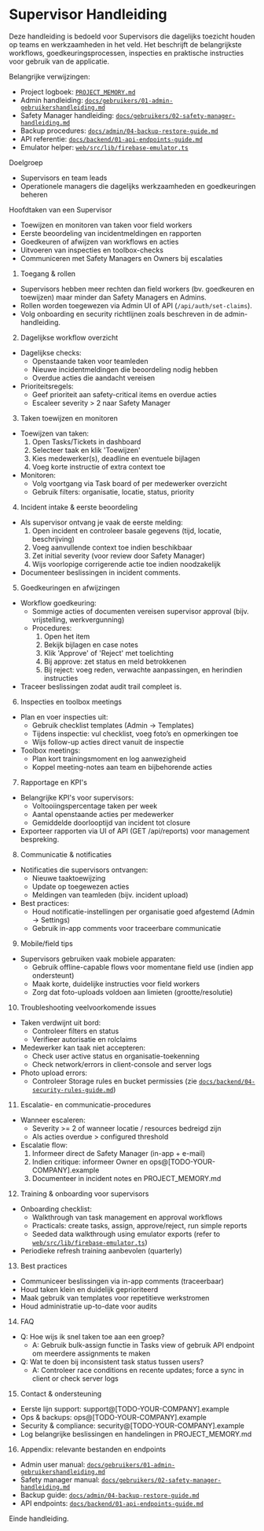 # Supervisor Handleiding

Deze handleiding is bedoeld voor Supervisors die dagelijks toezicht houden op teams en werkzaamheden in het veld. Het beschrijft de belangrijkste workflows, goedkeuringsprocessen, inspecties en praktische instructies voor gebruik van de applicatie.

Belangrijke verwijzingen:
- Project logboek: [`PROJECT_MEMORY.md`](PROJECT_MEMORY.md:1)
- Admin handleiding: [`docs/gebruikers/01-admin-gebruikershandleiding.md`](docs/gebruikers/01-admin-gebruikershandleiding.md:1)
- Safety Manager handleiding: [`docs/gebruikers/02-safety-manager-handleiding.md`](docs/gebruikers/02-safety-manager-handleiding.md:1)
- Backup procedures: [`docs/admin/04-backup-restore-guide.md`](docs/admin/04-backup-restore-guide.md:1)
- API referentie: [`docs/backend/01-api-endpoints-guide.md`](docs/backend/01-api-endpoints-guide.md:1)
- Emulator helper: [`web/src/lib/firebase-emulator.ts`](web/src/lib/firebase-emulator.ts:1)

Doelgroep
- Supervisors en team leads
- Operationele managers die dagelijks werkzaamheden en goedkeuringen beheren

Hoofdtaken van een Supervisor
- Toewijzen en monitoren van taken voor field workers
- Eerste beoordeling van incidentmeldingen en rapporten
- Goedkeuren of afwijzen van workflows en acties
- Uitvoeren van inspecties en toolbox-checks
- Communiceren met Safety Managers en Owners bij escalaties

1. Toegang & rollen
- Supervisors hebben meer rechten dan field workers (bv. goedkeuren en toewijzen) maar minder dan Safety Managers en Admins.
- Rollen worden toegewezen via Admin UI of API (`/api/auth/set-claims`).
- Volg onboarding en security richtlijnen zoals beschreven in de admin-handleiding.

2. Dagelijkse workflow overzicht
- Dagelijkse checks:
  - Openstaande taken voor teamleden
  - Nieuwe incidentmeldingen die beoordeling nodig hebben
  - Overdue acties die aandacht vereisen
- Prioriteitsregels:
  - Geef prioriteit aan safety-critical items en overdue acties
  - Escaleer severity > 2 naar Safety Manager

3. Taken toewijzen en monitoren
- Toewijzen van taken:
  1. Open Tasks/Tickets in dashboard
  2. Selecteer taak en klik 'Toewijzen'
  3. Kies medewerker(s), deadline en eventuele bijlagen
  4. Voeg korte instructie of extra context toe
- Monitoren:
  - Volg voortgang via Task board of per medewerker overzicht
  - Gebruik filters: organisatie, locatie, status, priority

4. Incident intake & eerste beoordeling
- Als supervisor ontvang je vaak de eerste melding:
  1. Open incident en controleer basale gegevens (tijd, locatie, beschrijving)
  2. Voeg aanvullende context toe indien beschikbaar
  3. Zet initial severity (voor review door Safety Manager)
  4. Wijs voorlopige corrigerende actie toe indien noodzakelijk
- Documenteer beslissingen in incident comments.

5. Goedkeuringen en afwijzingen
- Workflow goedkeuring:
  - Sommige acties of documenten vereisen supervisor approval (bijv. vrijstelling, werkvergunning)
  - Procedures:
    1. Open het item
    2. Bekijk bijlagen en case notes
    3. Klik 'Approve' of 'Reject' met toelichting
    4. Bij approve: zet status en meld betrokkenen
    5. Bij reject: voeg reden, verwachte aanpassingen, en herindien instructies
- Traceer beslissingen zodat audit trail compleet is.

6. Inspecties en toolbox meetings
- Plan en voer inspecties uit:
  - Gebruik checklist templates (Admin → Templates)
  - Tijdens inspectie: vul checklist, voeg foto’s en opmerkingen toe
  - Wijs follow-up acties direct vanuit de inspectie
- Toolbox meetings:
  - Plan kort trainingsmoment en log aanwezigheid
  - Koppel meeting-notes aan team en bijbehorende acties

7. Rapportage en KPI's
- Belangrijke KPI's voor supervisors:
  - Voltooiingspercentage taken per week
  - Aantal openstaande acties per medewerker
  - Gemiddelde doorlooptijd van incident tot closure
- Exporteer rapporten via UI of API (GET /api/reports) voor management bespreking.

8. Communicatie & notificaties
- Notificaties die supervisors ontvangen:
  - Nieuwe taaktoewijzing
  - Update op toegewezen acties
  - Meldingen van teamleden (bijv. incident upload)
- Best practices:
  - Houd notificatie-instellingen per organisatie goed afgestemd (Admin → Settings)
  - Gebruik in-app comments voor traceerbare communicatie

9. Mobile/field tips
- Supervisors gebruiken vaak mobiele apparaten:
  - Gebruik offline-capable flows voor momentane field use (indien app ondersteunt)
  - Maak korte, duidelijke instructies voor field workers
  - Zorg dat foto-uploads voldoen aan limieten (grootte/resolutie)

10. Troubleshooting veelvoorkomende issues
- Taken verdwijnt uit bord:
  - Controleer filters en status
  - Verifieer autorisatie en rolclaims
- Medewerker kan taak niet accepteren:
  - Check user active status en organisatie-toekenning
  - Check network/errors in client-console and server logs
- Photo upload errors:
  - Controleer Storage rules en bucket permissies (zie [`docs/backend/04-security-rules-guide.md`](docs/backend/04-security-rules-guide.md:1))

11. Escalatie- en communicatie-procedures
- Wanneer escaleren:
  - Severity >= 2 of wanneer locatie / resources bedreigd zijn
  - Als acties overdue > configured threshold
- Escalatie flow:
  1. Informeer direct de Safety Manager (in-app + e-mail)
  2. Indien critique: informeer Owner en ops@[TODO-YOUR-COMPANY].example
  3. Documenteer in incident notes en PROJECT_MEMORY.md

12. Training & onboarding voor supervisors
- Onboarding checklist:
  - Walkthrough van task management en approval workflows
  - Practicals: create tasks, assign, approve/reject, run simple reports
  - Seeded data walkthrough using emulator exports (refer to [`web/src/lib/firebase-emulator.ts`](web/src/lib/firebase-emulator.ts:1))
- Periodieke refresh training aanbevolen (quarterly)

13. Best practices
- Communiceer beslissingen via in-app comments (traceerbaar)
- Houd taken klein en duidelijk geprioriteerd
- Maak gebruik van templates voor repetitieve werkstromen
- Houd administratie up-to-date voor audits

14. FAQ
- Q: Hoe wijs ik snel taken toe aan een groep?
  - A: Gebruik bulk-assign functie in Tasks view of gebruik API endpoint om meerdere assignments te maken
- Q: Wat te doen bij inconsistent task status tussen users?
  - A: Controleer race conditions en recente updates; force a sync in client or check server logs

15. Contact & ondersteuning
- Eerste lijn support: support@[TODO-YOUR-COMPANY].example
- Ops & backups: ops@[TODO-YOUR-COMPANY].example
- Security & compliance: security@[TODO-YOUR-COMPANY].example
- Log belangrijke beslissingen en handelingen in PROJECT_MEMORY.md

16. Appendix: relevante bestanden en endpoints
- Admin user manual: [`docs/gebruikers/01-admin-gebruikershandleiding.md`](docs/gebruikers/01-admin-gebruikershandleiding.md:1)
- Safety manager manual: [`docs/gebruikers/02-safety-manager-handleiding.md`](docs/gebruikers/02-safety-manager-handleiding.md:1)
- Backup guide: [`docs/admin/04-backup-restore-guide.md`](docs/admin/04-backup-restore-guide.md:1)
- API endpoints: [`docs/backend/01-api-endpoints-guide.md`](docs/backend/01-api-endpoints-guide.md:1)

Einde handleiding.